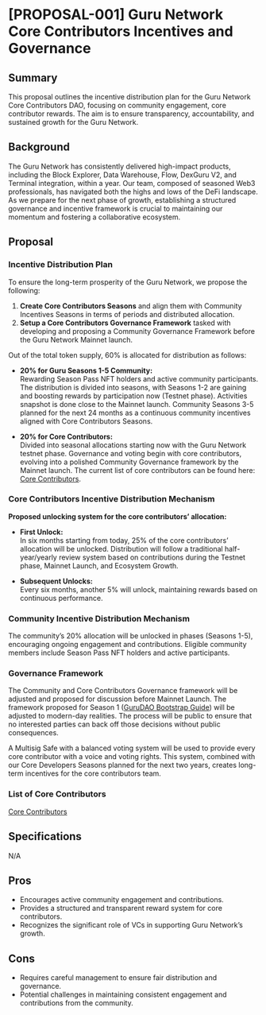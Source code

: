 # [PROPOSAL-001] Guru Network Core Contributors Incentives and Governance 

## Summary

This proposal outlines the incentive distribution plan for the Guru Network Core Contributors DAO, focusing on community engagement, core contributor rewards. The aim is to ensure transparency, accountability, and sustained growth for the Guru Network.

## Background

The Guru Network has consistently delivered high-impact products, including the Block Explorer, Data Warehouse, Flow, DexGuru V2, and Terminal integration, within a year. Our team, composed of seasoned Web3 professionals, has navigated both the highs and lows of the DeFi landscape. As we prepare for the next phase of growth, establishing a structured governance and incentive framework is crucial to maintaining our momentum and fostering a collaborative ecosystem.

## Proposal

### Incentive Distribution Plan

To ensure the long-term prosperity of the Guru Network, we propose the following:

1. **Create Core Contributors Seasons** and align them with Community Incentives Seasons in terms of periods and distributed allocation.
2. **Setup a Core Contributors Governance Framework** tasked with developing and proposing a Community Governance Framework before the Guru Network Mainnet launch.

Out of the total token supply, 60% is allocated for distribution as follows:

- **20% for Guru Seasons 1-5 Community:**  
  Rewarding Season Pass NFT holders and active community participants. The distribution is divided into seasons, with Seasons 1-2 are gaining and boosting rewards by participation now (Testnet phase). Activities snapshot is done close to the Mainnet launch. Community Seasons 3-5 planned for the next 24 months as a continuous community incentives aligned with Core Contributors Seasons.

- **20% for Core Contributors:**  
  Divided into seasonal allocations starting now with the Guru Network testnet phase. Governance and voting begin with core contributors, evolving into a polished Community Governance framework by the Mainnet launch. The current list of core contributors can be found here: [Core Contributors](../CORE_CONTRIBUTORS.md).


### Core Contributors Incentive Distribution Mechanism

**Proposed unlocking system for the core contributors’ allocation:**

- **First Unlock:**  
  In six months starting from today, 25% of the core contributors’ allocation will be unlocked. Distribution will follow a traditional half-year/yearly review system based on contributions during the Testnet phase, Mainnet Launch, and Ecosystem Growth.

- **Subsequent Unlocks:**  
  Every six months, another 5% will unlock, maintaining rewards based on continuous performance.

### Community Incentive Distribution Mechanism

The community’s 20% allocation will be unlocked in phases (Seasons 1-5), encouraging ongoing engagement and contributions. Eligible community members include Season Pass NFT holders and active participants.

### Governance Framework

The Community and Core Contributors Governance framework will be adjusted and proposed for discussion before Mainnet Launch. The framework proposed for Season 1 ([GuruDAO Bootstrap Guide](https://docs.dex.guru/gurudao/gurudao-bootstrap-guide)) will be adjusted to modern-day realities. The process will be public to ensure that no interested parties can back off those decisions without public consequences.

A Multisig Safe with a balanced voting system will be used to provide every core contributor with a voice and voting rights. This system, combined with our Core Developers Seasons planned for the next two years, creates long-term incentives for the core contributors team.

### List of Core Contributors

[Core Contributors](../CORE_CONTRIBUTORS.md)

## Specifications

N/A

## Pros

- Encourages active community engagement and contributions.
- Provides a structured and transparent reward system for core contributors.
- Recognizes the significant role of VCs in supporting Guru Network’s growth.

## Cons

- Requires careful management to ensure fair distribution and governance.
- Potential challenges in maintaining consistent engagement and contributions from the community.
